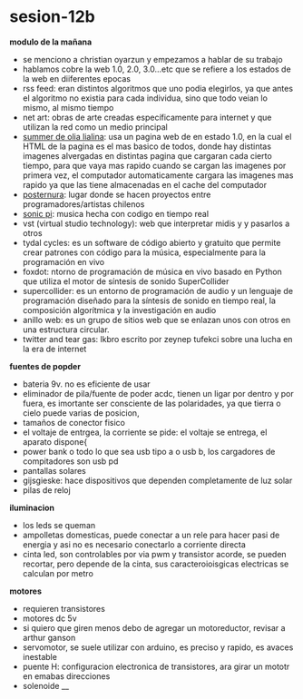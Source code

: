 # sesion-12b

__modulo de la mañana__
- se menciono a christian oyarzun y empezamos a hablar de su trabajo
- hablamos cobre la web 1.0, 2.0, 3.0...etc que se refiere a los estados de la web en diiferentes epocas
- rss feed: eran distintos algoritmos que uno podia elegirlos, ya que antes el algoritmo no existia para cada individua, sino que todo veian lo mismo, al mismo tiempo
- net art: obras de arte creadas específicamente para internet y que utilizan la red como un medio principal
- [summer de olia lialina](reas.com/olia/summer): usa un pagina web de en estado 1.0, en la cual el HTML de la pagina es el mas basico de todos, donde hay distintas imagenes alvergadas en distintas pagina que cargaran cada cierto tiempo, para que vaya mas rapido cuando se cargan las imagenes por primera vez, el computador automaticamente cargara las imagenes mas rapido ya que las tiene almacenadas en el cache del computador
- [posternura](https://posternurarecords.cl): lugar donde se hacen proyectos entre programadores/artistas chilenos
- [sonic pi](https://sonic-pi.net): musica hecha con codigo en tiempo real
- vst (virtual studio technology): web que interpretar midis y y pasarlos a otros
- tydal cycles: es un software de código abierto y gratuito que permite crear patrones con código para la música, especialmente para la programación en vivo
- foxdot: ntorno de programación de música en vivo basado en Python que utiliza el motor de síntesis de sonido SuperCollider
- supercollider: es un entorno de programación de audio y un lenguaje de programación diseñado para la síntesis de sonido en tiempo real, la composición algorítmica y la investigación en audio
- anillo web: es un grupo de sitios web que se enlazan unos con otros en una estructura circular.
- twitter and tear gas: lkbro escrito por zeynep tufekci sobre una lucha en la era de internet

__fuentes de popder__
- bateria 9v. no es eficiente de usar
- eliminador de pila/fuente de poder acdc, tienen un ligar por dentro y por fuera, es imortante ser consciente de las polaridades, ya que tierra o cielo puede varias de posicion,
- tamaños de conector fisico
- el voltaje de entrgea, la corriente se pide: el voltaje se entrega, el aparato dispone{
- power bank o todo lo que sea usb tipo a o usb b, los cargadores de compitadores son usb pd
- pantallas solares
- gijsgieske: hace dispositivos que dependen completamente de luz solar
- pilas de reloj

__iluminacion__
- los leds se queman
- ampolletas domesticas, puede conectar a un rele para hacer pasi de energia y asi no es necesario conectarlo a corriente directa
- cinta led, son controlables por via pwm y transistor acorde, se pueden recortar, pero depende de la cinta, sus caracteroioisgicas electricas se calculan por metro

__motores__
- requieren transistores
- motores dc 5v
- si quiero que giren menos debo de agregar un motoreductor, revisar a arthur ganson
- servomotor, se suele utilizar con arduino, es preciso y rapido, es avaces inestable
- puente H: configuracion electronica de transistores, ara girar un mototr en emabas direcciones
- solenoide
__
